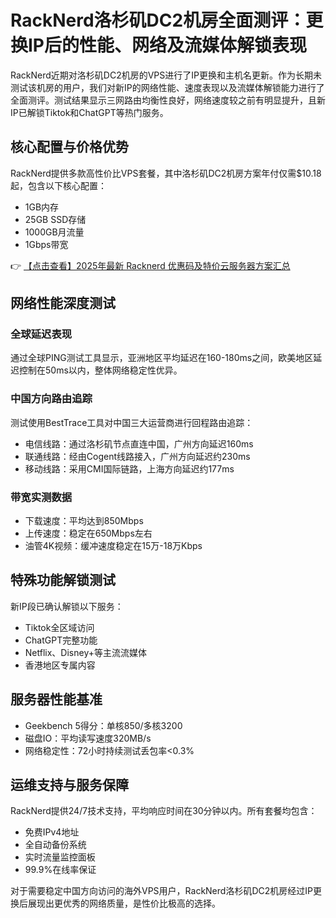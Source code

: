 # RackNerd洛杉矶DC2机房全面测评：更换IP后的性能、网络及流媒体解锁表现

RackNerd近期对洛杉矶DC2机房的VPS进行了IP更换和主机名更新。作为长期未测试该机房的用户，我们对新IP的网络性能、速度表现以及流媒体解锁能力进行了全面测评。测试结果显示三网路由均衡性良好，网络速度较之前有明显提升，且新IP已解锁Tiktok和ChatGPT等热门服务。

## 核心配置与价格优势

RackNerd提供多款高性价比VPS套餐，其中洛杉矶DC2机房方案年付仅需$10.18起，包含以下核心配置：
- 1GB内存
- 25GB SSD存储
- 1000GB月流量
- 1Gbps带宽

👉 [【点击查看】2025年最新 Racknerd 优惠码及特价云服务器方案汇总](https://bit.ly/Rack_Nerd)

## 网络性能深度测试

### 全球延迟表现
通过全球PING测试工具显示，亚洲地区平均延迟在160-180ms之间，欧美地区延迟控制在50ms以内，整体网络稳定性优异。

### 中国方向路由追踪
测试使用BestTrace工具对中国三大运营商进行回程路由追踪：
- 电信线路：通过洛杉矶节点直连中国，广州方向延迟160ms
- 联通线路：经由Cogent线路接入，广州方向延迟约230ms
- 移动线路：采用CMI国际链路，上海方向延迟约177ms

### 带宽实测数据
- 下载速度：平均达到850Mbps
- 上传速度：稳定在650Mbps左右
- 油管4K视频：缓冲速度稳定在15万-18万Kbps

## 特殊功能解锁测试
新IP段已确认解锁以下服务：
- Tiktok全区域访问
- ChatGPT完整功能
- Netflix、Disney+等主流流媒体
- 香港地区专属内容

## 服务器性能基准
- Geekbench 5得分：单核850/多核3200
- 磁盘IO：平均读写速度320MB/s
- 网络稳定性：72小时持续测试丢包率<0.3%

## 运维支持与服务保障
RackNerd提供24/7技术支持，平均响应时间在30分钟以内。所有套餐均包含：
- 免费IPv4地址
- 全自动备份系统
- 实时流量监控面板
- 99.9%在线率保证

对于需要稳定中国方向访问的海外VPS用户，RackNerd洛杉矶DC2机房经过IP更换后展现出更优秀的网络质量，是性价比极高的选择。